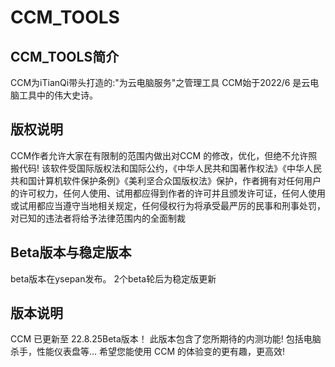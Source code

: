 # CCM_TOOLS
## CCM_TOOLS简介
CCM为iTianQi带头打造的:"为云电脑服务"之管理工具
CCM始于2022/6 是云电脑工具中的伟大史诗。
## 版权说明
CCM作者允许大家在有限制的范围内做出对CCM 的修改，优化，但绝不允许照搬代码!
该软件受国际版权法和国际公约，《中华人民共和国著作权法》《中华人民共和国计算机软件保护条例》《美利坚合众国版权法》保护，作者拥有对任何用户的许可权力，任何人使用、试用都应得到作者的许可并且颁发许可证，任何人使用或试用都应当遵守当地相关规定，任何侵权行为将承受最严厉的民事和刑事处罚，对已知的违法者将给予法律范围内的全面制裁
## Beta版本与稳定版本
beta版本在ysepan发布。
2个beta轮后为稳定版更新
## 版本说明
CCM 已更新至 22.8.25Beta版本！
此版本包含了您所期待的内测功能!
包括电脑杀手，性能仪表盘等...
希望您能使用  CCM  的体验变的更有趣，更高效!
